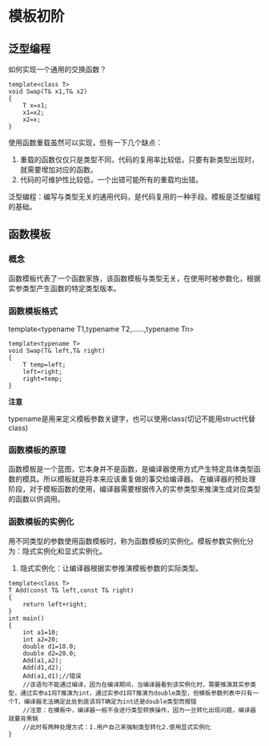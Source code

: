 # 模板初阶

## 泛型编程

如何实现一个通用的交换函数？

```C++{.line-numbers}
template<class T>
void Swap(T& x1,T& x2)
{
    T x=x1;
    x1=x2;
    x2=x;
}
```

使用函数重载虽然可以实现，但有一下几个缺点：

1. 重载的函数仅仅只是类型不同，代码的复用率比较低，只要有新类型出现时，就需要增加对应的函数。
2. 代码的可维护性比较低，一个出错可能所有的重载均出错。

泛型编程：编写与类型无关的通用代码，是代码复用的一种手段。模板是泛型编程的基础。

## 函数模板

### 概念

函数模板代表了一个函数家族，该函数模板与类型无关，在使用时被参数化，根据实参类型产生函数的特定类型版本。

### 函数模板格式

template<typename T1,typename T2,……,typename Tn>

```C++{.line-numbers}
template<typename T>
void Swap(T& left,T& right)
{
    T temp=left;
    left=right;
    right=temp;
}
```

**注意**

typename是用来定义模板参数关键字，也可以使用class(切记不能用struct代替class)

### 函数模板的原理

函数模板是一个蓝图，它本身并不是函数，是编译器使用方式产生特定具体类型函数的模具。所以模板就是将本来应该重复做的事交给编译器。
在编译器的预处理阶段，对于模板函数的使用，编译器需要根据传入的实参类型来推演生成对应类型的函数以供调用。

### 函数模板的实例化

用不同类型的参数使用函数模板时，称为函数模板的实例化。模板参数实例化分为：隐式实例化和显式实例化。

1. 隐式实例化：让编译器根据实参推演模板参数的实际类型。

```C++{.line-numbers}
template<class T>
T Add(const T& left,const T& right)
{
    return left+right;
}
int main()
{
    int a1=10;
    int a2=20;
    double d1=10.0;
    double d2=20.0;
    Add(a1,a2);
    Add(d1,d2);
    Add(a1,d1);//错误
    //该语句不能通过编译，因为在编译期间，当编译器看到该实例化时，需要推演其实参类型，通过实参a1将T推演为int，通过实参d1将T推演为double类型，但模板参数列表中只有一个T，编译器无法确定此处到底该将T确定为int还是double类型而报错
    //注意：在模板中，编译器一般不会进行类型转换操作，因为一旦转化出现问题，编译器就要背黑锅
    //此时有两种处理方式：1.用户自己来强制类型转化2.使用显式实例化
}